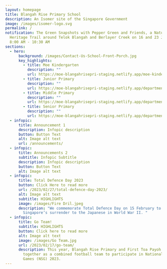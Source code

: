 ```yaml
---
layout: homepage
title: Blangah Rise Primary School
description: An Isomer site of the Singapore Government
image: /images/isomer-logo.svg
permalink: /
notification: The Green Snapshots with Pepper Green and Friends, a Nature
  Heritage Trail around Telok Blangah and Berlayer Creek on 16 and 23 July 2022,
  8:00 AM - 10:30 AM
sections:
  - hero:
      background: /images/Contact-Us-School-Front-Porch.jpg
      key_highlights:
        - title: Moe Kindergarten
          description: ""
          url: https://moe-blangahrisepri-staging.netlify.app/moe-kindergarten-blangah-rise/
        - title: Junior Primary
          description: ""
          url: https://moe-blangahrisepri-staging.netlify.app/departments/junior-primary/
        - title: Middle Primary
          description: ""
          url: https://moe-blangahrisepri-staging.netlify.app/departments/middle-primary/
        - title: Senior Primary
          description: ""
          url: https://moe-blangahrisepri-staging.netlify.app/departments/senior-primary/
  - infopic:
      title: Announcement 1
      description: Infopic description
      button: Button Text
      alt: Image alt text
      url: /announcements/
  - infopic:
      title: Announcements 2
      subtitle: Infopic Subtitle
      description: Infopic description
      button: Button Text
      alt: Image alt text
  - infopic:
      title: Total Defence Day 2023
      button: Click Here to read more
      url: /2023/02/27/total-defence-day-2023/
      alt: Image alt text
      subtitle: HIGHLIGHTS
      image: /images/Fire Dril.jpeg
      description: "We commemorate Total Defence Day on 15 February to mark
        Singapore’s surrender to the Japanese in World War II. "
  - infopic:
      title: Go Team!
      subtitle: HIGHLIGHTS
      button: Click here to read more
      alt: Image alt text
      image: /images/Go Team.jpg
      url: /2023/02/17/go-team/
      description: This year, Blangah Rise Primary and First Toa Payoh Primary came
        together as a combined football team to participate in National School
        Games (NSG) 2023.
---
```

